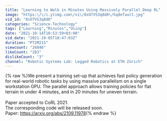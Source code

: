 ```yaml
---
title: "Learning to Walk in Minutes Using Massively Parallel Deep RL"
image: "https:\/\/i.ytimg.com\/vi\/8sO7VS3q8d0\/hqdefault.jpg"
vid_id: "8sO7VS3q8d0"
categories: "Science-Technology"
tags: ["Learning","Minutes","Using"]
date: "2021-10-14T10:53:59+03:00"
vid_date: "2021-10-05T18:47:03Z"
duration: "PT2M21S"
viewcount: "26846"
likeCount: "283"
dislikeCount: "3"
channel: "Robotic Systems Lab: Legged Robotics at ETH Zürich"
---
```

{% raw %}We present a training set-up that achieves fast policy generation for real-world robotic tasks by using massive parallelism on a single workstation GPU. The parallel approach allows training policies for flat terrain in under 4 minutes, and in 20 minutes for uneven terrain. <br /><br />Paper accepted to CoRL 2021.<br />The corresponding code will be released soon.<br />Paper: <a rel="nofollow" target="blank" href="https://arxiv.org/abs/2109.11978">https://arxiv.org/abs/2109.11978</a>{% endraw %}
